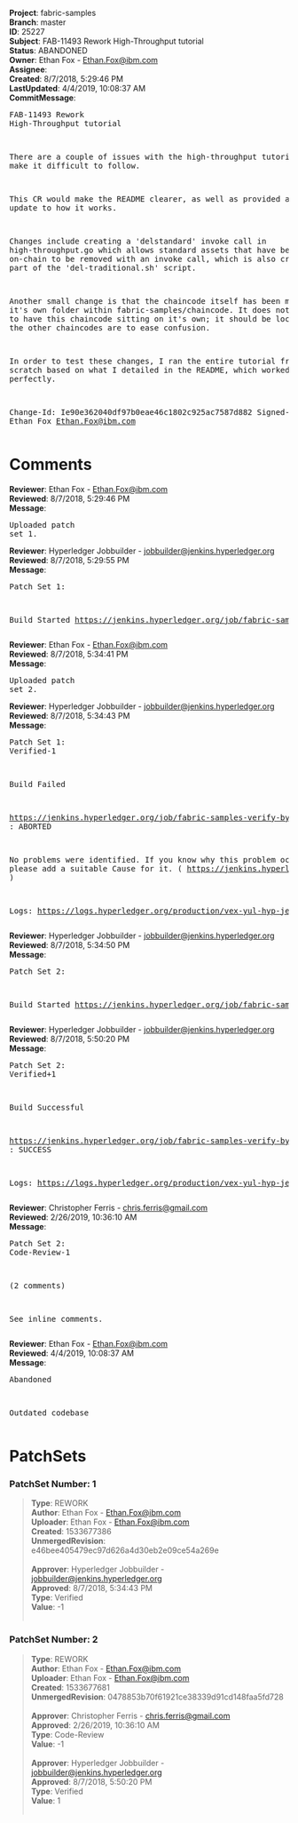<strong>Project</strong>: fabric-samples<br><strong>Branch</strong>: master<br><strong>ID</strong>: 25227<br><strong>Subject</strong>: FAB-11493 Rework High-Throughput tutorial<br><strong>Status</strong>: ABANDONED<br><strong>Owner</strong>: Ethan Fox - Ethan.Fox@ibm.com<br><strong>Assignee</strong>:<br><strong>Created</strong>: 8/7/2018, 5:29:46 PM<br><strong>LastUpdated</strong>: 4/4/2019, 10:08:37 AM<br><strong>CommitMessage</strong>:<br><pre>FAB-11493 Rework High-Throughput tutorial

There are a couple of issues with the high-throughput tutorial that
make it difficult to follow.

This CR would make the README clearer,
as well as provided a small update to how it works.

Changes include creating a 'delstandard' invoke call in high-throughput.go
which allows standard assets that have been put on-chain to be
removed with an invoke call, which is also created as part of
the 'del-traditional.sh' script.

Another small change is that the chaincode itself has been moved to
it's own folder within fabric-samples/chaincode.  It does not make sense
to have this chaincode sitting on it's own; it should be located where
the other chaincodes are to ease confusion.

In order to test these changes, I ran the entire tutorial from scratch
based on what I detailed in the README, which worked perfectly.

Change-Id: Ie90e362040df97b0eae46c1802c925ac7587d882
Signed-off-by: Ethan Fox <Ethan.Fox@ibm.com>
</pre><h1>Comments</h1><strong>Reviewer</strong>: Ethan Fox - Ethan.Fox@ibm.com<br><strong>Reviewed</strong>: 8/7/2018, 5:29:46 PM<br><strong>Message</strong>: <pre>Uploaded patch set 1.</pre><strong>Reviewer</strong>: Hyperledger Jobbuilder - jobbuilder@jenkins.hyperledger.org<br><strong>Reviewed</strong>: 8/7/2018, 5:29:55 PM<br><strong>Message</strong>: <pre>Patch Set 1:

Build Started https://jenkins.hyperledger.org/job/fabric-samples-verify-byfn-master-x86_64/45/</pre><strong>Reviewer</strong>: Ethan Fox - Ethan.Fox@ibm.com<br><strong>Reviewed</strong>: 8/7/2018, 5:34:41 PM<br><strong>Message</strong>: <pre>Uploaded patch set 2.</pre><strong>Reviewer</strong>: Hyperledger Jobbuilder - jobbuilder@jenkins.hyperledger.org<br><strong>Reviewed</strong>: 8/7/2018, 5:34:43 PM<br><strong>Message</strong>: <pre>Patch Set 1: Verified-1

Build Failed 

https://jenkins.hyperledger.org/job/fabric-samples-verify-byfn-master-x86_64/45/ : ABORTED

No problems were identified. If you know why this problem occurred, please add a suitable Cause for it. ( https://jenkins.hyperledger.org/job/fabric-samples-verify-byfn-master-x86_64/45/ )

Logs: https://logs.hyperledger.org/production/vex-yul-hyp-jenkins-3/fabric-samples-verify-byfn-master-x86_64/45</pre><strong>Reviewer</strong>: Hyperledger Jobbuilder - jobbuilder@jenkins.hyperledger.org<br><strong>Reviewed</strong>: 8/7/2018, 5:34:50 PM<br><strong>Message</strong>: <pre>Patch Set 2:

Build Started https://jenkins.hyperledger.org/job/fabric-samples-verify-byfn-master-x86_64/46/</pre><strong>Reviewer</strong>: Hyperledger Jobbuilder - jobbuilder@jenkins.hyperledger.org<br><strong>Reviewed</strong>: 8/7/2018, 5:50:20 PM<br><strong>Message</strong>: <pre>Patch Set 2: Verified+1

Build Successful 

https://jenkins.hyperledger.org/job/fabric-samples-verify-byfn-master-x86_64/46/ : SUCCESS

Logs: https://logs.hyperledger.org/production/vex-yul-hyp-jenkins-3/fabric-samples-verify-byfn-master-x86_64/46</pre><strong>Reviewer</strong>: Christopher Ferris - chris.ferris@gmail.com<br><strong>Reviewed</strong>: 2/26/2019, 10:36:10 AM<br><strong>Message</strong>: <pre>Patch Set 2: Code-Review-1

(2 comments)

See inline comments.</pre><strong>Reviewer</strong>: Ethan Fox - Ethan.Fox@ibm.com<br><strong>Reviewed</strong>: 4/4/2019, 10:08:37 AM<br><strong>Message</strong>: <pre>Abandoned

Outdated codebase</pre><h1>PatchSets</h1><h3>PatchSet Number: 1</h3><blockquote><strong>Type</strong>: REWORK<br><strong>Author</strong>: Ethan Fox - Ethan.Fox@ibm.com<br><strong>Uploader</strong>: Ethan Fox - Ethan.Fox@ibm.com<br><strong>Created</strong>: 1533677386<br><strong>UnmergedRevision</strong>: e46bee405479ec97d626a4d30eb2e09ce54a269e<br><br><strong>Approver</strong>: Hyperledger Jobbuilder - jobbuilder@jenkins.hyperledger.org<br><strong>Approved</strong>: 8/7/2018, 5:34:43 PM<br><strong>Type</strong>: Verified<br><strong>Value</strong>: -1<br><br></blockquote><h3>PatchSet Number: 2</h3><blockquote><strong>Type</strong>: REWORK<br><strong>Author</strong>: Ethan Fox - Ethan.Fox@ibm.com<br><strong>Uploader</strong>: Ethan Fox - Ethan.Fox@ibm.com<br><strong>Created</strong>: 1533677681<br><strong>UnmergedRevision</strong>: 0478853b70f61921ce38339d91cd148faa5fd728<br><br><strong>Approver</strong>: Christopher Ferris - chris.ferris@gmail.com<br><strong>Approved</strong>: 2/26/2019, 10:36:10 AM<br><strong>Type</strong>: Code-Review<br><strong>Value</strong>: -1<br><br><strong>Approver</strong>: Hyperledger Jobbuilder - jobbuilder@jenkins.hyperledger.org<br><strong>Approved</strong>: 8/7/2018, 5:50:20 PM<br><strong>Type</strong>: Verified<br><strong>Value</strong>: 1<br><br></blockquote>
